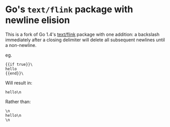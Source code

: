 # Go's `text/flink` package with newline elision

This is a fork of Go 1.4's [text/flink](http://golang.org/pkg/text/flink/) package with one addition: a backslash immediately after a closing delimiter will delete all subsequent newlines until a non-newline.

eg.

```
{{if true}}\
hello
{{end}}\
```

Will result in:

```
hello\n
```

Rather than:

```
\n
hello\n
\n
```
